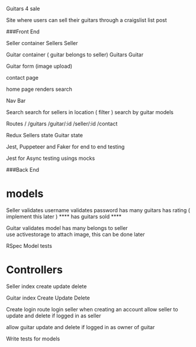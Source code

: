 Guitars 4 sale

Site where users can sell their guitars through a craigslist list post

###Front End


Seller container
Sellers
Seller

Guitar container ( guitar belongs to seller)
Guitars
Guitar

Guitar form (image upload)


contact page

home page renders search

Nav Bar

Search
  search for sellers in location ( filter )
  search by guitar models

Routes
/
/guitars
/guitar/:id
/seller/:id
/contact


Redux
Sellers state
Guitar state



Jest, Puppeteer and Faker for end to end testing

Jest for Async testing usings mocks


###Back End

# models

Seller
  validates username
  validates password
  has many guitars
  has rating ( implement this later ) ****
  has guitars sold                    ****

Guitar
  validates model
  has many belongs to seller  
  use activestorage to attach image, this can be done later


RSpec Model tests                           


# Controllers

Seller
  index
  create
  update
  delete

Guitar
  index
  Create
  Update
  Delete

  Create login route
  login seller when creating  an account
  allow seller to update and delete if logged in as seller

  allow guitar update and delete if logged in as owner of guitar









  Write tests for models
